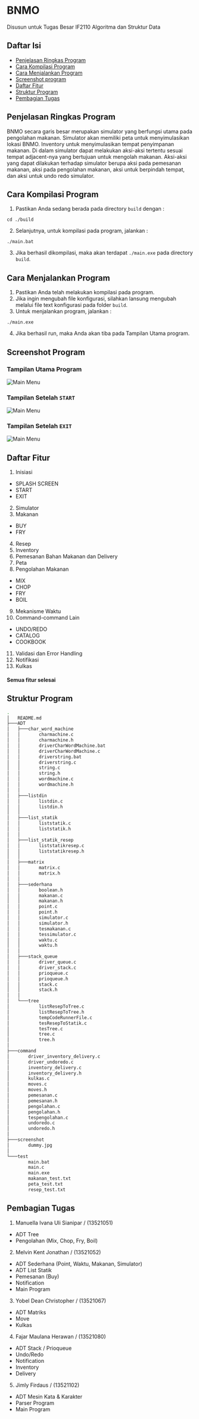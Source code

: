 # BNMO
Disusun untuk Tugas Besar IF2110 Algoritma dan Struktur Data

## Daftar Isi
* [Penjelasan Ringkas Program](#penjelasan-ringkas-program)
* [Cara Kompilasi Program](#cara-kompilasi-program)
* [Cara Menjalankan Program](#cara-menjalankan-program)
* [Screenshot program](#screenshot-program)
* [Daftar Fitur](#daftar-fitur)
* [Struktur Program](#struktur-program)
* [Pembagian Tugas](#pembagian-tugas)

## Penjelasan Ringkas Program
BNMO secara garis besar merupakan simulator yang berfungsi utama pada pengolahan makanan. Simulator akan memiliki peta untuk menyimulasikan lokasi BNMO. Inventory untuk menyimulasikan tempat penyimpanan makanan. Di dalam simulator dapat melakukan aksi-aksi tertentu sesuai tempat adjacent-nya yang bertujuan untuk mengolah makanan. Aksi-aksi yang dapat dilakukan terhadap simulator berupa aksi pada pemesanan makanan, aksi pada pengolahan makanan, aksi untuk berpindah tempat, dan aksi untuk undo redo simulator.

## Cara Kompilasi Program
1. Pastikan Anda sedang berada pada directory `build` dengan : 
```shell
cd ./build
```
2. Selanjutnya, untuk kompilasi pada program, jalankan :
```shell
./main.bat
```
3. Jika berhasil dikompilasi, maka akan terdapat `./main.exe` pada directory `build`.

## Cara Menjalankan Program
1. Pastikan Anda telah melakukan kompilasi pada program.
2. Jika ingin mengubah file konfigurasi, silahkan lansung mengubah melalui file text konfigurasi pada folder `build`.
3. Untuk menjalankan program, jalankan :
```shell
./main.exe
```
4. Jika berhasil run, maka Anda akan tiba pada Tampilan Utama program.

## Screenshot Program
### Tampilan Utama Program
![Main Menu](./screenshot/1.jpg)
### Tampilan Setelah `START`
![Main Menu](./screenshot/2.jpg)
### Tampilan Setelah `EXIT`
![Main Menu](./screenshot/3.jpg)

## Daftar Fitur
1. Inisiasi
* SPLASH SCREEN
* START
* EXIT
2. Simulator
3. Makanan
* BUY
* FRY
4. Resep
5. Inventory
6. Pemesanan Bahan Makanan dan Delivery
7. Peta
8. Pengolahan Makanan
* MIX
* CHOP
* FRY
* BOIL
9. Mekanisme Waktu
10. Command-command Lain
* UNDO/REDO
* CATALOG
* COOKBOOK
11. Validasi dan Error Handling
12. Notifikasi
13. Kulkas
#### Semua fitur selesai

## Struktur Program
```bash
.
│   README.md
├───ADT
│   ├───char_word_machine
│   │       charmachine.c
│   │       charmachine.h
│   │       driverCharWordMachine.bat
│   │       driverCharWordMachine.c
│   │       driverstring.bat
│   │       driverstring.c
│   │       string.c
│   │       string.h
│   │       wordmachine.c
│   │       wordmachine.h
│   │
│   ├───listdin
│   │       listdin.c
│   │       listdin.h
│   │
│   ├───list_statik
│   │       liststatik.c
│   │       liststatik.h
│   │
│   ├───list_statik_resep
│   │       liststatikresep.c
│   │       liststatikresep.h
│   │
│   ├───matrix
│   │       matrix.c
│   │       matrix.h
│   │
│   ├───sederhana
│   │       boolean.h
│   │       makanan.c
│   │       makanan.h
│   │       point.c
│   │       point.h
│   │       simulator.c
│   │       simulator.h
│   │       tesmakanan.c
│   │       tessimulator.c
│   │       waktu.c
│   │       waktu.h
│   │
│   ├───stack_queue
│   │       driver_queue.c
│   │       driver_stack.c
│   │       prioqueue.c
│   │       prioqueue.h
│   │       stack.c
│   │       stack.h
│   │
│   └───tree
│           listResepToTree.c
│           listResepToTree.h
│           tempCodeRunnerFile.c
│           tesResepToStatik.c
│           tesTree.c
│           tree.c
│           tree.h
│
├───command
│       driver_inventory_delivery.c
│       driver_undoredo.c
│       inventory_delivery.c
│       inventory_delivery.h
│       kulkas.c
│       moves.c
│       moves.h
│       pemesanan.c
│       pemesanan.h
│       pengolahan.c
│       pengolahan.h
│       tespengolahan.c
│       undoredo.c
│       undoredo.h
│
├───screenshot
│       dummy.jpg
│
└───test
        main.bat
        main.c
        main.exe
        makanan_test.txt
        peta_test.txt
        resep_test.txt
```

## Pembagian Tugas
1. Manuella Ivana Uli Sianipar / (13521051)
* ADT Tree
* Pengolahan (Mix, Chop, Fry, Boil)
2. Melvin Kent Jonathan / (13521052)
* ADT Sederhana (Point, Waktu, Makanan, Simulator)
* ADT List Statik
* Pemesanan (Buy)
* Notification
* Main Program
3. Yobel Dean Christopher / (13521067)
* ADT Matriks
* Move
* Kulkas
4. Fajar Maulana Herawan / (13521080)
* ADT Stack / Prioqueue
* Undo/Redo
* Notification
* Inventory
* Delivery
5. Jimly Firdaus / (13521102)
* ADT Mesin Kata & Karakter
* Parser Program
* Main Program